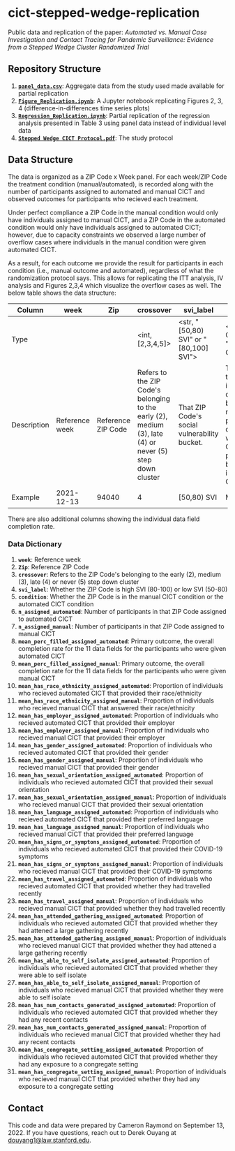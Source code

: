 # cict-stepped-wedge-replication

Public data and replication of the paper: *Automated vs. Manual Case Investigation and Contact Tracing for Pandemic Surveillance: Evidence from a Stepped Wedge Cluster Randomized Trial*

## Repository Structure

1. [**`panel_data.csv`**](https://github.com/reglab/cict-stepped-wedge-replication/blob/main/panel_data.csv): Aggregate data from the study used made available for partial replication
2. [**`Figure_Replication.ipynb`**](https://github.com/reglab/cict-stepped-wedge-replication/blob/main/Figure_Replication.ipynb): A Jupyter notebook replicating Figures 2, 3, 4 (difference-in-differences time series plots)
3. [**`Regression_Replication.ipynb`**](https://github.com/reglab/cict-stepped-wedge-replication/blob/main/Regression_Replication.ipynb): Partial replication of the regression analysis presented in Table 3 using panel data instead of individual level data
4. [**`Stepped Wedge CICT Protocol.pdf`**](https://github.com/reglab/cict-stepped-wedge-replication/blob/main/Stepped%20Wedge%20CICT%20Protocol.pdf): The study protocol  

## Data Structure

The data is organized as a ZIP Code x Week panel. For each week/ZIP Code the treatment condition (manual/automated), is recorded along with the number of participants assigned to automated and manual CICT and observed outcomes for participants who recieved each treatment. 

Under perfect compliance a ZIP Code in the manual condition would only have individuals assigned to manual CICT, and a ZIP Code in the automated condition would only have individuals assigned to automated CICT; however, due to capacity constraints we observed a large number of overflow cases where individuals in the manual condition were given automated CICT. 

As a result, for each outcome we provide the result for participants in each condition (i.e., manual outcome and automated), regardless of what the randomization protocol says. This allows for replicating the ITT analysis, IV analysis and Figures 2,3,4 which visualize the overflow cases as well. The below table shows the data structure: 

| Column      	| week           	| Zip                	| crossover                                                                                                	| svi_label                                    	| condition                                                                                                                                                                       	| n_assigned_automated                               	| n_assigned_manual                              	| mean_perc_filled_assigned_automated                                                                       	| mean_perc_filled_assigned_manual                                                                       	|
|-------------	|----------------	|--------------------	|----------------------------------------------------------------------------------------------------------	|----------------------------------------------	|---------------------------------------------------------------------------------------------------------------------------------------------------------------------------------	|----------------------------------------------------	|------------------------------------------------	|-----------------------------------------------------------------------------------------------------------	|--------------------------------------------------------------------------------------------------------	|
| Type        	| <date>         	| <factor>           	| <int,[2,3,4,5]>                                                                                          	| <str, "[50,80) SVI" or "[80,100] SVI">       	| <str, "Manual CICT" or "Automated CICT">                                                                                                                                        	| <int>                                              	| <int>                                          	| <float, [0,1]>                                                                                            	| <float, [0,1]>                                                                                         	|
| Description 	| Reference week 	| Reference ZIP Code 	| Refers to the ZIP Code's belonging to the early (2), medium (3), late (4) or never (5) step down cluster 	| That ZIP Code's social vulnerability bucket. 	| The condition that ZIP Code is receiving on that week based on the randomization protocol. In other words, what form of CICT should participants be receiving in that ZIP Code. 	| Number of participants assigned to automated CICT. 	| Number of participants assigned to manual CICT 	| Overall completion rate of data fields for participants in the ZIP Code who  were assigned automated CICT 	| Overall completion rate of data fields for participants in the ZIP Code who  were assigned manual CICT 	|
| Example     	| 2021-12-13     	| 94040              	| 4                                                                                                        	| [50,80) SVI                                  	| Manual CICT                                                                                                                                                                     	| 1                                                  	| 10                                             	| 0.8181818181818182                                                                                        	| 0.6545454545454545                                                                                     	|
    
There are also additional columns showing the individual data field completion rate.
    
### Data Dictionary

1. **`week`**: Reference week
1. **`Zip`**: Reference ZIP Code
1. **`crossover`**: Refers to the ZIP Code's belonging to the early (2), medium (3), late (4) or never (5) step down cluster
1. **`svi_label`**:  Whether the ZIP Code is high SVI (80-100) or low SVI (50-80)
1. **`condition`**: Whether the ZIP Code is in the manual CICT condition or the automated CICT condition
1. **`n_assigned_automated`**: Number of participants in that ZIP Code assigned to automated CICT
1. **`n_assigned_manual`**: Number of participants in that ZIP Code assigned to manual CICT
1. **`mean_perc_filled_assigned_automated`**: Primary outcome, the overall completion rate for the 11 data fields for the participants who were given automated CICT
1. **`mean_perc_filled_assigned_manual`**: Primary outcome, the overall completion rate for the 11 data fields for the participants who were given manual CICT
1. **`mean_has_race_ethnicity_assigned_automated`**: Proportion of individuals who recieved automated CICT that provided their race/ethnicity 
1. **`mean_has_race_ethnicity_assigned_manual`**: Proportion of individuals who recieved manual CICT that answered their race/ethnicity 
1. **`mean_has_employer_assigned_automated`**: Proportion of individuals who recieved automated CICT that provided their employer 
1. **`mean_has_employer_assigned_manual`**: Proportion of individuals who recieved manual CICT that provided their employer 
1. **`mean_has_gender_assigned_automated`**: Proportion of individuals who recieved automated CICT that provided their gender 
1. **`mean_has_gender_assigned_manual`**: Proportion of individuals who recieved manual CICT that provided their gender
1. **`mean_has_sexual_orientation_assigned_automated`**:  Proportion of individuals who recieved automated CICT that provided their sexual orientation 
1. **`mean_has_sexual_orientation_assigned_manual`**: Proportion of individuals who recieved manual CICT that provided their sexual orientation 
1. **`mean_has_language_assigned_automated`**: Proportion of individuals who recieved automated CICT that provided their preferred language 
1. **`mean_has_language_assigned_manual`**: Proportion of individuals who recieved manual CICT that provided their preferred language 
1. **`mean_has_signs_or_symptons_assigned_automated`**: Proportion of individuals who recieved automated CICT that provided their COVID-19 symptoms 
1. **`mean_has_signs_or_symptons_assigned_manual`**: Proportion of individuals who recieved manual CICT that provided their COVID-19 symptoms 
1. **`mean_has_travel_assigned_automated`**: Proportion of individuals who recieved automated CICT that provided whether they had travelled recently
1. **`mean_has_travel_assigned_manual`**: Proportion of individuals who recieved manual CICT that provided whether they had travelled recently
1. **`mean_has_attended_gathering_assigned_automated`**: Proportion of individuals who recieved automated CICT that provided whether they had attened a large gathering recently 
1. **`mean_has_attended_gathering_assigned_manual`**: Proportion of individuals who recieved manual CICT that provided whether they had attened a large gathering recently 
1. **`mean_has_able_to_self_isolate_assigned_automated`**: Proportion of individuals who recieved automated CICT that provided whether they were able to self isolate 
1. **`mean_has_able_to_self_isolate_assigned_manual`**: Proportion of individuals who recieved manual CICT that provided whether they were able to self isolate 
1. **`mean_has_num_contacts_generated_assigned_automated`**: Proportion of individuals who recieved automated CICT that provided whether they had any recent contacts 
1. **`mean_has_num_contacts_generated_assigned_manual`**: Proportion of individuals who recieved manual CICT that provided whether they had any recent contacts 
1. **`mean_has_congregate_setting_assigned_automated`**: Proportion of individuals who recieved automated CICT that provided whether they had any exposure to a congregate setting 
1. **`mean_has_congregate_setting_assigned_manual`**: Proportion of individuals who recieved manual CICT that provided whether they had any exposure to a congregate setting   
    

## Contact
    
This code and data were prepared by Cameron Raymond on September 13, 2022. If you have questions, reach out to Derek Ouyang at douyang1@law.stanford.edu.
